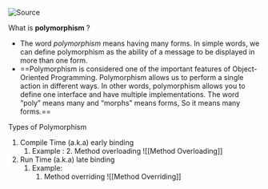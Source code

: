 ![Source](https://youtu.be/6U-0aUBiO5A?list=PLsyeobzWxl7pe_IiTfNyr55kwJPWbgxB5)

What is **polymorphism** ?
- The word *polymorphism* means having many forms. In simple words, we can define polymorphism as the ability of a message to be displayed in more than one form.
- ==Polymorphism is considered one of the important features of Object-Oriented Programming. Polymorphism allows us to perform a single action in different ways. In other words, polymorphism allows you to define one interface and have multiple implementations. The word “poly” means many and “morphs” means forms, So it means many forms.==

Types of Polymorphism
1. Compile Time (a.k.a) early binding
	1. Example : 
		2. Method overloading ![[Method Overloading]]
2. Run Time (a.k.a) late binding
	1. Example:
		1. Method overriding ![[Method Overriding]]

